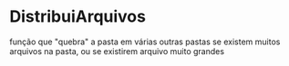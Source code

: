 # DistribuiArquivos
função que "quebra" a pasta em várias outras pastas se existem muitos arquivos na pasta, ou se existirem arquivo muito grandes
